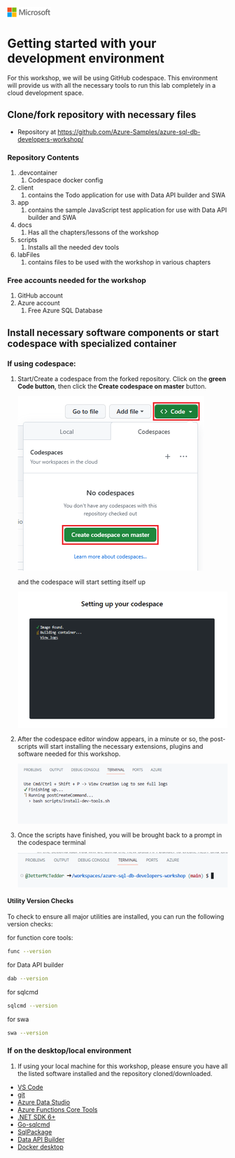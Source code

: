 ![A picture of the Microsoft Logo](./media/graphics/microsoftlogo.png)

# Getting started with your development environment

For this workshop, we will be using GitHub codespace. This environment will provide us with all the necessary tools to run this lab completely in a cloud development space.

## Clone/fork repository with necessary files

* Repository at https://github.com/Azure-Samples/azure-sql-db-developers-workshop/

### Repository Contents

1. .devcontainer
    1. Codespace docker config
1. client
    1. contains the Todo application for use with Data API builder and SWA
1. app
    1. contains the sample JavaScript test application for use with Data API builder and SWA
1. docs
    1. Has all the chapters/lessons of the workshop
1. scripts
    1. Installs all the needed dev tools
1. labFiles
    1. contains files to be used with the workshop in various chapters

### Free accounts needed for the workshop

1. GitHub account
1. Azure account
    1. Free Azure SQL Database

## Install necessary software components or start codespace with specialized container

### If using codespace:

1. Start/Create a codespace from the forked repository. Click on the **green Code button**, then click the **Create codespace on master** button.

    ![A picture of clicking on the green Code button, then clicking the Create codespace on master button](./media/ch1/start1.png)

    and the codespace will start setting itself up

    ![A picture of the codespace setting up](./media/ch1/start2.png)

1. After the codespace editor window appears, in a minute or so, the post-scripts will start installing the necessary extensions, plugins and software needed for this workshop.

    ![A picture of the post create scripts running](./media/ch1/start3.png)

1. Once the scripts have finished, you will be brought back to a prompt in the codespace terminal

    ![A picture of a prompt in the codespace terminal](./media/ch1/start4.png)

#### Utility Version Checks

To check to ensure all major utilities are installed, you can run the following version checks:

for function core tools:

```bash
func --version
```

for Data API builder

```bash
dab --version
```

for sqlcmd

```bash
sqlcmd --version
```

for swa

```bash
swa --version
```

### If on the desktop/local environment

1. If using your local machine for this workshop, please ensure you have all the listed software installed and the repository cloned/downloaded.

* [VS Code](https://code.visualstudio.com/)
* [git](https://git-scm.com/downloads)
* [Azure Data Studio](https://learn.microsoft.com/sql/azure-data-studio/download-azure-data-studio)
* [Azure Functions Core Tools](https://learn.microsoft.com/azure/azure-functions/functions-run-local?tabs=v4%2Cwindows%2Ccsharp%2Cportal%2Cbash#install-the-azure-functions-core-tools)
* [.NET SDK 6+](https://dotnet.microsoft.com/download/dotnet/7.0)
* [Go-sqlcmd](https://github.com/microsoft/go-sqlcmd)
* [SqlPackage](https://learn.microsoft.com/sql/tools/sqlpackage/sqlpackage-download)
* [Data API Builder](https://github.com/Azure/data-api-builder)
* [Docker desktop](https://www.docker.com/products/docker-desktop/)
